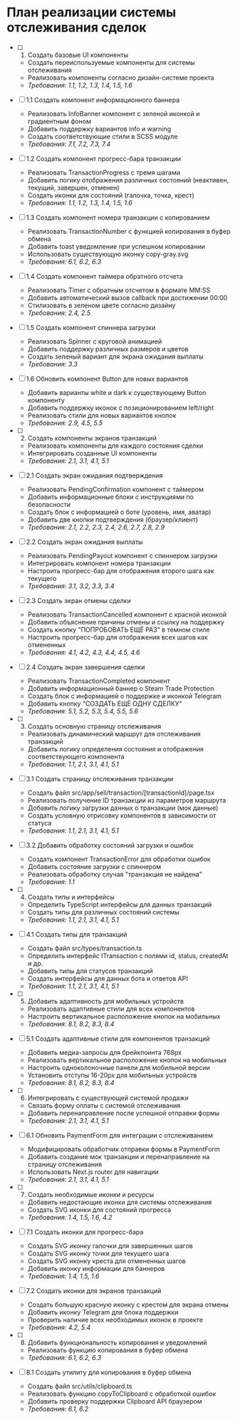 # План реализации системы отслеживания сделок

- [ ] 1. Создать базовые UI компоненты

  - Создать переиспользуемые компоненты для системы отслеживания
  - Реализовать компоненты согласно дизайн-системе проекта
  - _Требования: 1.1, 1.2, 1.3, 1.4, 1.5, 1.6_

- [ ] 1.1 Создать компонент информационного баннера

  - Реализовать InfoBanner компонент с зеленой иконкой и градиентным фоном
  - Добавить поддержку вариантов info и warning
  - Создать соответствующие стили в SCSS модуле
  - _Требования: 7.1, 7.2, 7.3, 7.4_

- [ ] 1.2 Создать компонент прогресс-бара транзакции

  - Реализовать TransactionProgress с тремя шагами
  - Добавить логику отображения различных состояний (неактивен, текущий, завершен, отменен)
  - Создать иконки для состояний (галочка, точка, крест)
  - _Требования: 1.1, 1.2, 1.3, 1.4, 1.5, 1.6_

- [ ] 1.3 Создать компонент номера транзакции с копированием

  - Реализовать TransactionNumber с функцией копирования в буфер обмена
  - Добавить toast уведомление при успешном копировании
  - Использовать существующую иконку copy-gray.svg
  - _Требования: 6.1, 6.2, 6.3_

- [ ] 1.4 Создать компонент таймера обратного отсчета

  - Реализовать Timer с обратным отсчетом в формате MM:SS
  - Добавить автоматический вызов callback при достижении 00:00
  - Стилизовать в зеленом цвете согласно дизайну
  - _Требования: 2.4, 2.5_

- [ ] 1.5 Создать компонент спиннера загрузки

  - Реализовать Spinner с круговой анимацией
  - Добавить поддержку различных размеров и цветов
  - Создать зеленый вариант для экрана ожидания выплаты
  - _Требования: 3.3_

- [ ] 1.6 Обновить компонент Button для новых вариантов

  - Добавить варианты white и dark к существующему Button компоненту
  - Добавить поддержку иконок с позиционированием left/right
  - Реализовать стили для новых вариантов кнопок
  - _Требования: 2.9, 4.5, 5.5_

- [ ] 2. Создать компоненты экранов транзакций

  - Реализовать компоненты для каждого состояния сделки
  - Интегрировать созданные UI компоненты
  - _Требования: 2.1, 3.1, 4.1, 5.1_

- [ ] 2.1 Создать экран ожидания подтверждения

  - Реализовать PendingConfirmation компонент с таймером
  - Добавить информационные блоки с инструкциями по безопасности
  - Создать блок с информацией о боте (уровень, имя, аватар)
  - Добавить две кнопки подтверждения (браузер/клиент)
  - _Требования: 2.1, 2.2, 2.3, 2.4, 2.6, 2.7, 2.8, 2.9_

- [ ] 2.2 Создать экран ожидания выплаты

  - Реализовать PendingPayout компонент с спиннером загрузки
  - Интегрировать компонент номера транзакции
  - Настроить прогресс-бар для отображения второго шага как текущего
  - _Требования: 3.1, 3.2, 3.3, 3.4_

- [ ] 2.3 Создать экран отмены сделки

  - Реализовать TransactionCancelled компонент с красной иконкой
  - Добавить объяснение причины отмены и ссылку на поддержку
  - Создать кнопку "ПОПРОБОВАТЬ ЕЩЁ РАЗ" в темном стиле
  - Настроить прогресс-бар для отображения всех шагов как отмененных
  - _Требования: 4.1, 4.2, 4.3, 4.4, 4.5, 4.6_

- [ ] 2.4 Создать экран завершения сделки

  - Реализовать TransactionCompleted компонент
  - Добавить информационный баннер о Steam Trade Protection
  - Создать блок с информацией о поддержке и иконкой Telegram
  - Добавить кнопку "СОЗДАТЬ ЕЩЁ ОДНУ СДЕЛКУ"
  - _Требования: 5.1, 5.2, 5.3, 5.4, 5.5, 5.6_

- [ ] 3. Создать основную страницу отслеживания

  - Реализовать динамический маршрут для отслеживания транзакций
  - Добавить логику определения состояния и отображения соответствующего компонента
  - _Требования: 1.1, 2.1, 3.1, 4.1, 5.1_

- [ ] 3.1 Создать страницу отслеживания транзакции

  - Создать файл src/app/sell/transaction/[transactionId]/page.tsx
  - Реализовать получение ID транзакции из параметров маршрута
  - Добавить логику загрузки данных о транзакции (мок данные)
  - Создать условную отрисовку компонентов в зависимости от статуса
  - _Требования: 1.1, 2.1, 3.1, 4.1, 5.1_

- [ ] 3.2 Добавить обработку состояний загрузки и ошибок

  - Создать компонент TransactionError для обработки ошибок
  - Добавить состояние загрузки с спиннером
  - Реализовать обработку случая "транзакция не найдена"
  - _Требования: 1.1_

- [ ] 4. Создать типы и интерфейсы

  - Определить TypeScript интерфейсы для данных транзакций
  - Создать типы для различных состояний системы
  - _Требования: 1.1, 2.1, 3.1, 4.1, 5.1_

- [ ] 4.1 Создать типы для транзакций

  - Создать файл src/types/transaction.ts
  - Определить интерфейс ITransaction с полями id, status, createdAt и др.
  - Добавить типы для статусов транзакций
  - Создать интерфейсы для данных бота и ответов API
  - _Требования: 1.1, 2.1, 3.1, 4.1, 5.1_

- [ ] 5. Добавить адаптивность для мобильных устройств

  - Реализовать адаптивные стили для всех компонентов
  - Настроить вертикальное расположение кнопок на мобильных
  - _Требования: 8.1, 8.2, 8.3, 8.4_

- [ ] 5.1 Создать адаптивные стили для компонентов транзакций

  - Добавить медиа-запросы для брейкпоинта 768px
  - Реализовать вертикальное расположение кнопок на мобильных
  - Настроить одноколоночные панели для мобильной версии
  - Установить отступы 16-20px для мобильных устройств
  - _Требования: 8.1, 8.2, 8.3, 8.4_

- [ ] 6. Интегрировать с существующей системой продажи

  - Связать форму оплаты с системой отслеживания
  - Добавить перенаправление после успешной отправки формы
  - _Требования: 2.1, 3.1, 4.1, 5.1_

- [ ] 6.1 Обновить PaymentForm для интеграции с отслеживанием

  - Модифицировать обработчик отправки формы в PaymentForm
  - Добавить создание мок транзакции и перенаправление на страницу отслеживания
  - Использовать Next.js router для навигации
  - _Требования: 2.1, 3.1, 4.1, 5.1_

- [ ] 7. Создать необходимые иконки и ресурсы

  - Добавить недостающие иконки для системы отслеживания
  - Создать SVG иконки для состояний прогресса
  - _Требования: 1.4, 1.5, 1.6, 4.2_

- [ ] 7.1 Создать иконки для прогресс-бара

  - Создать SVG иконку галочки для завершенных шагов
  - Создать SVG иконку точки для текущего шага
  - Создать SVG иконку креста для отмененных шагов
  - Добавить иконку информации для баннеров
  - _Требования: 1.4, 1.5, 1.6_

- [ ] 7.2 Создать иконки для экранов транзакций

  - Создать большую красную иконку с крестом для экрана отмены
  - Добавить иконку Telegram для блока поддержки
  - Проверить наличие всех необходимых иконок в проекте
  - _Требования: 4.2, 5.4_

- [ ] 8. Добавить функциональность копирования и уведомлений

  - Реализовать функцию копирования в буфер обмена
  - _Требования: 6.1, 6.2, 6.3_

- [ ] 8.1 Создать утилиту для копирования в буфер обмена

  - Создать файл src/utils/clipboard.ts
  - Реализовать функцию copyToClipboard с обработкой ошибок
  - Добавить проверку поддержки Clipboard API браузером
  - _Требования: 6.1, 6.2_

